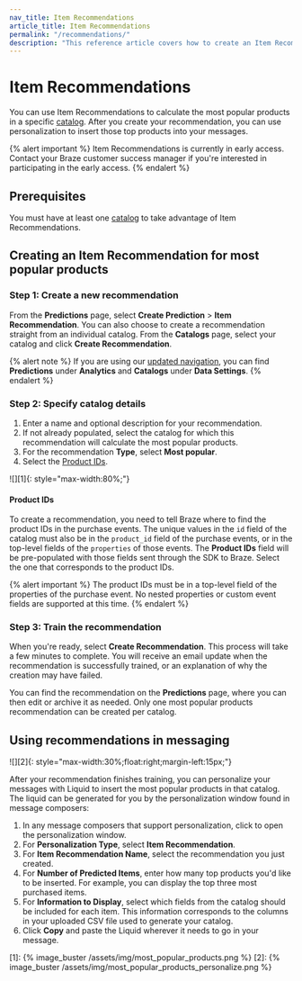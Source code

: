 ```yaml
---
nav_title: Item Recommendations
article_title: Item Recommendations
permalink: "/recommendations/"
description: "This reference article covers how to create an Item Recommendation for most popular products."
---
```


# Item Recommendations

You can use Item Recommendations to calculate the most popular products in a specific [catalog]({{site.baseurl}}/user_guide/personalization_and_dynamic_content/catalogs/). After you create your recommendation, you can use personalization to insert those top products into your messages.

{% alert important %}
Item Recommendations is currently in early access. Contact your Braze customer success manager if you're interested in participating in the early access.
{% endalert %}

## Prerequisites

You must have at least one [catalog]({{site.baseurl}}/user_guide/personalization_and_dynamic_content/catalogs/) to take advantage of Item Recommendations.

## Creating an Item Recommendation for most popular products

### Step 1: Create a new recommendation

From the **Predictions** page, select **Create Prediction** > **Item Recommendation**. You can also choose to create a recommendation straight from an individual catalog. From the **Catalogs** page, select your catalog and click **Create Recommendation**.

{% alert note %}
If you are using our [updated navigation]({{site.baseurl}}/navigation), you can find **Predictions** under **Analytics** and **Catalogs** under **Data Settings**.
{% endalert %}

### Step 2: Specify catalog details

1. Enter a name and optional description for your recommendation.
2. If not already populated, select the catalog for which this recommendation will calculate the most popular products.
3. For the recommendation **Type**, select **Most popular**.
4. Select the [Product IDs](#product-ids).

![][1]{: style="max-width:80%;"}

#### Product IDs

To create a recommendation, you need to tell Braze where to find the product IDs in the purchase events. The unique values in the `id` field of the catalog must also be in the `product_id` field of the purchase events, or in the top-level fields of the `properties` of those events. The **Product IDs** field will be pre-populated with those fields sent through the SDK to Braze. Select the one that corresponds to the product IDs.

{% alert important %}
The product IDs must be in a top-level field of the properties of the purchase event. No nested properties or custom event fields are supported at this time.
{% endalert %}

### Step 3: Train the recommendation

When you're ready, select **Create Recommendation**. This process will take a few minutes to complete. You will receive an email update when the recommendation is successfully trained, or an explanation of why the creation may have failed.

You can find the recommendation on the **Predictions** page, where you can then edit or archive it as needed. Only one most popular products recommendation can be created per catalog.

## Using recommendations in messaging

![][2]{: style="max-width:30%;float:right;margin-left:15px;"}

After your recommendation finishes training, you can personalize your messages with Liquid to insert the most popular products in that catalog. The liquid can be generated for you by the personalization window found in message composers:

1. In any message composers that support personalization, click <i class="fa-solid fa-circle-plus" style="color: #12aec5;" title="Add personalization"></i> to open the personalization window.
2. For **Personalization Type**, select **Item Recommendation**.
3. For **Item Recommendation Name**, select the recommendation you just created.
4. For **Number of Predicted Items**, enter how many top products you'd like to be inserted. For example, you can display the top three most purchased items.
5. For **Information to Display**, select which fields from the catalog should be included for each item. This information corresponds to the columns in your uploaded CSV file used to generate your catalog.
6. Click **Copy** and paste the Liquid wherever it needs to go in your message.

[1]: {% image_buster /assets/img/most_popular_products.png %}
[2]: {% image_buster /assets/img/most_popular_products_personalize.png %}
